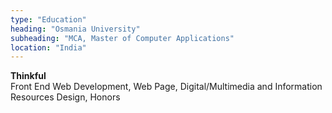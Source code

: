 ```yaml
---
type: "Education"
heading: "Osmania University"
subheading: "MCA, Master of Computer Applications"
location: "India"
---
```


**Thinkful**  
Front End Web Development, Web Page, Digital/Multimedia and Information Resources Design, Honors
